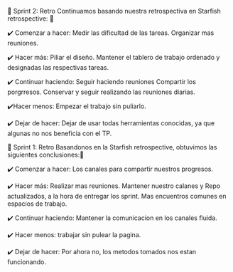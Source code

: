📌 Sprint 2: Retro
Continuamos basando nuestra retrospectiva en Starfish retrospective: 📝

✔️ Comenzar a hacer:
Medir las dificultad de las tareas.
Organizar mas reuniones.

✔️ Hacer más:
Piliar el diseño.
Mantener el tablero de trabajo ordenado y designadas las respectivas tareas.

✔️ Continuar haciendo:
Seguir haciendo reuniones
Compartir los porgrresos.
Conservar y seguir realizando las reuniones diarias.

✔️Hacer menos:
Empezar el trabajo sin puliarlo.

✔️ Dejar de hacer:
Dejar de usar todas herramientas conocidas, ya que algunas no nos beneficia con el TP. 

📌 Sprint 1: Retro
Basandonos en la Starfish retrospective, obtuvimos las siguientes conclusiones:📝

✔️ Comenzar a hacer:
Los canales para compartir nuestros progresos.

✔️ Hacer más:
Realizar mas reuniones.
Mantener nuestro calanes y Repo actualizados, a la hora de entregar los sprint.
Mas encuentros comunes en espacios de trabajo.

✔️ Continuar haciendo:
Mantener la comunicacion en los canales fluida.

✔️ Hacer menos:
trabajar sin pulear la pagina.

✔️ Dejar de hacer:
Por ahora no, los metodos tomados nos estan funcionando.